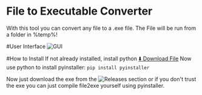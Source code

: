 # File to Executable Converter
With this tool you can convert any file to a .exe file.
The File will be run from a folder in %temp%!

#User Interface
![GUI](https://i.imgur.com/bKQZ0C6.png)

#How to Install
If not already installed, install python [⬇️ Download File](https://www.python.org/downloads/)
Now use python to install pyinstaller: `pip install pyinstaller`

Now just download the exe from the ![Releases](https://github.com/GoombaStudios/file2exe/releases) section or if you don't trust the exe you can just compile file2exe yourself using pyinstaller.
